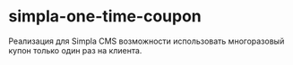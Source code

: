 # simpla-one-time-coupon
Реализация для Simpla CMS возможности использовать многоразовый купон только один раз на клиента.
